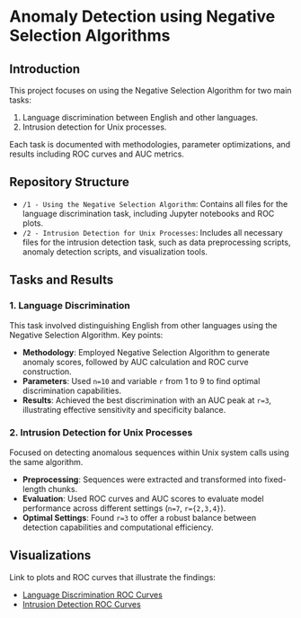 # Anomaly Detection using Negative Selection Algorithms

## Introduction
This project focuses on using the Negative Selection Algorithm for two main tasks:
1. Language discrimination between English and other languages.
2. Intrusion detection for Unix processes.

Each task is documented with methodologies, parameter optimizations, and results including ROC curves and AUC metrics.

## Repository Structure
- `/1 - Using the Negative Selection Algorithm`: Contains all files for the language discrimination task, including Jupyter notebooks and ROC plots.
- `/2 - Intrusion Detection for Unix Processes`: Includes all necessary files for the intrusion detection task, such as data preprocessing scripts, anomaly detection scripts, and visualization tools.

## Tasks and Results
### 1. Language Discrimination
This task involved distinguishing English from other languages using the Negative Selection Algorithm. Key points:
- **Methodology**: Employed Negative Selection Algorithm to generate anomaly scores, followed by AUC calculation and ROC curve construction.
- **Parameters**: Used `n=10` and variable `r` from 1 to 9 to find optimal discrimination capabilities.
- **Results**: Achieved the best discrimination with an AUC peak at `r=3`, illustrating effective sensitivity and specificity balance.

### 2. Intrusion Detection for Unix Processes
Focused on detecting anomalous sequences within Unix system calls using the same algorithm.
- **Preprocessing**: Sequences were extracted and transformed into fixed-length chunks.
- **Evaluation**: Used ROC curves and AUC scores to evaluate model performance across different settings (`n=7`, `r={2,3,4}`).
- **Optimal Settings**: Found `r=3` to offer a robust balance between detection capabilities and computational efficiency.

## Visualizations
Link to plots and ROC curves that illustrate the findings:
- [Language Discrimination ROC Curves](https://github.com/andreas-pattichis/Anomaly-Detection-using-Negative-Selection-Algorithms/tree/main/NaCo%20-%20Assignment%203/1%20-%20Using%20the%20Negative%20Selection%20Algorithm/languages-comparison/plots)
- [Intrusion Detection ROC Curves](https://github.com/andreas-pattichis/Anomaly-Detection-using-Negative-Selection-Algorithms/tree/main/NaCo%20-%20Assignment%203/2%20-%20Intrusion%20Detection%20for%20Unix%20Processes/syscalls/snd-unm/plots)
